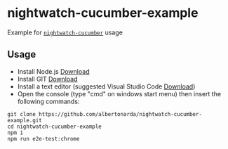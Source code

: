 # nightwatch-cucumber-example

Example for [`nightwatch-cucumber`](https://github.com/mucsi96/nightwatch-cucumber) usage

## Usage

- Install Node.js [Download](https://nodejs.org/it/download/)
- Install GIT [Download](https://git-scm.com)
- Install a text editor (suggested Visual Studio Code [Download](https://code.visualstudio.com/Download))
- Open the console (type "cmd" on windows start menu) then insert the following commands:

```
git clone https://github.com/albertonarda/nightwatch-cucumber-example.git
cd nightwatch-cucumber-example
npm i
npm run e2e-test:chrome
```
